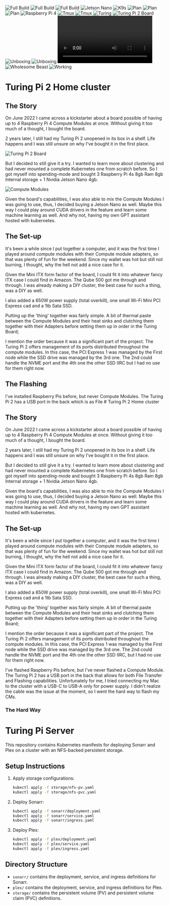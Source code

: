 [//]: # (References)
![Full Build](assets/docs/FullBuild-0.jpeg)
![Full Build](assets/docs/FullBuild-1.jpeg)
![Full Build](assets/docs/FullBuild-2.jpeg)
![Jetson Nano](assets/docs/JetsonNano-0.jpeg)
![K9s](assets/docs/K9s-0.jpeg)
![Plan](assets/docs/Plan-0.png)
![Plan](assets/docs/Plan-1.png)
![Plan](assets/docs/Plan-2.png)
![Raspberry Pi 4](assets/docs/RaspberryPi4-0.jpeg)
![Tmux](assets/docs/Tmux-0.jpeg)
![Tmux](assets/docs/Tmux-1.jpeg)
![Turing](assets/docs/Turing-1.jpeg)
![Turing Pi 2 Board](assets/docs/TuringPi2Board-1.jpeg)
![Unboxing](assets/docs/Unboxing-0.jpeg)
![Unboxing](assets/docs/Unboxing-1.jpeg)
![WhatsApp Video](assets/docs/WhatsApp%20Video%202024-07-07%20at%2014.04.56.mp4)
![Wholesome Beast](assets/docs/WholesomeBeast-0.jpeg)
![Working](assets/docs/Working-0.jpeg)

# Turing Pi 2 Home cluster

## The Story

On June 2022 I came across a kickstarter about a board possible of having up to 4 Raspberry Pi 4 Compute Modules at once. Without  giving it too much of a thought, I bought the board.

2 years later, I still had my Turing Pi 2 unopened in its box in a shelf. Life happens and I was still unsure on why I've bought it in the first place.

![Turing Pi 2 Board](assets/docs/TuringPi2Board-0.jpeg)

But I decided to still give it a try. I wanted to learn more about clustering and had never mounted a complete Kubernetes one from scratch before. So I got myself into spending-mode and bought 3 Raspberry Pi 4s 8gb Ram 8gb Internal storage + 1 Nvidia Jetson Nano 4gb.

![Compute Modules](assets/docs/ComputeModule-0.png)

Given the board's capabilities, I was also able to mix the Compute Modules I was going to use, thus, I decided buying a Jetson Nano as well. Maybe this way I could play around CUDA drivers in the feature and learn some machine learning as well. And why not, having my own GPT assistant hosted with kubernetes.

## The Set-up

It's been a while since I put together a computer, and it was the first time I played around compute modules with their Compute module adapters, so that was plenty of fun for the weekend.
Since my wallet was hot but still not burning, I thought, why the hell not add a nice case for it.

Given the Mini ITX form factor of the board, I could fit it into whatever fancy ITX case I could find in Amazon. The Qube 500 got me through and through. I was already making a DIY cluster, the best case for such a thing, was a DIY as well.

I also added a 650W power supply (total overkill), one small Wi-Fi Mini PCI Express cad and a 1tb Sata SSD.

Putting up the 'thing' together was fairly simple. A bit of thermal paste between the Compute Modules and their heat sinks and clutching them together with their Adapters before setting them up in order in the Turing Board;

I mention the order because it was a significant part of the project. The Turing Pi 2 offers management of its ports distributed throughout the compute modules. In this case, the PCI Express 1 was managed by the First node while the SSD drive was managed by the 3rd one. The 2nd could handle the NVME port and the 4th one the other SSD IIRC but I had no use for them right now.

## The Flashing

I've installed Raspberry Pis before, but never Compute Modules. The Turing Pi 2 has a USB port in the back which is as File # Turing Pi 2 Home cluster

## The Story

On June 2022 I came across a kickstarter about a board possible of having up to 4 Raspberry Pi 4 Compute Modules at once. Without giving it too much of a thought, I bought the board.

2 years later, I still had my Turing Pi 2 unopened in its box in a shelf. Life happens and I was still unsure on why I've bought it in the first place.

But I decided to still give it a try. I wanted to learn more about clustering and had never mounted a complete Kubernetes one from scratch before. So I got myself into spending-mode and bought 3 Raspberry Pi 4s 8gb Ram 8gb Internal storage + 1 Nvidia Jetson Nano 4gb.

Given the board's capabilities, I was also able to mix the Compute Modules I was going to use, thus, I decided buying a Jetson Nano as well. Maybe this way I could play around CUDA drivers in the feature and learn some machine learning as well. And why not, having my own GPT assistant hosted with kubernetes.

## The Set-up

It's been a while since I put together a computer, and it was the first time I played around compute modules with their Compute module adapters, so that was plenty of fun for the weekend.
Since my wallet was hot but still not burning, I thought, why the hell not add a nice case for it.

Given the Mini ITX form factor of the board, I could fit it into whatever fancy ITX case I could find in Amazon. The Qube 500 got me through and through. I was already making a DIY cluster, the best case for such a thing, was a DIY as well.

I also added a 650W power supply (total overkill), one small Wi-Fi Mini PCI Express cad and a 1tb Sata SSD.

Putting up the 'thing' together was fairly simple. A bit of thermal paste between the Compute Modules and their heat sinks and clutching them together with their Adapters before setting them up in order in the Turing Board;

I mention the order because it was a significant part of the project. The Turing Pi 2 offers management of its ports distributed throughout the compute modules. In this case, the PCI Express 1 was managed by the First node while the SSD drive was managed by the 3rd one. The 2nd could handle the NVME port and the 4th one the other SSD IIRC, but I had no use for them right now.

I've flashed Raspberry Pis before, but I've never flashed a Compute Module. The Turing Pi 2 has a USB port in the back that allows for both File Transfer and Flashing capabilities. Unfortunately for me, I tried connecting my Mac to the cluster with a USB-C to USB-A only for power supply. I didn't realize the cable was the issue at the moment, so I went the hard way to flash my CMs.

### The Hard Way


# Turing Pi Server

This repository contains Kubernetes manifests for deploying Sonarr and Plex on a cluster with an NFS-backed persistent storage.

## Setup Instructions

1. Apply storage configurations:
    ```sh
    kubectl apply -f storage/nfs-pv.yaml
    kubectl apply -f storage/nfs-pvc.yaml
    ```

2. Deploy Sonarr:
    ```sh
    kubectl apply -f sonarr/deployment.yaml
    kubectl apply -f sonarr/service.yaml
    kubectl apply -f sonarr/ingress.yaml
    ```

3. Deploy Plex:
    ```sh
    kubectl apply -f plex/deployment.yaml
    kubectl apply -f plex/service.yaml
    kubectl apply -f plex/ingress.yaml
    ```

## Directory Structure

- `sonarr/` contains the deployment, service, and ingress definitions for Sonarr.
- `plex/` contains the deployment, service, and ingress definitions for Plex.
- `storage/` contains the persistent volume (PV) and persistent volume claim (PVC) definitions.
